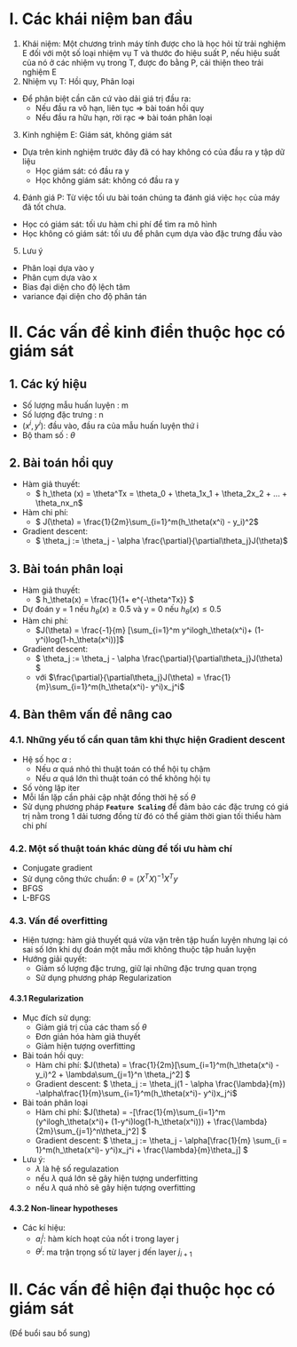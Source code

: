 # **I. Các khái niệm ban đầu**
1. Khái niệm: Một chương trình máy tính được cho là học hỏi từ trải nghiệm E đối với một số loại nhiệm vụ T và thước đo hiệu suất P, nếu hiệu suất của nó ở các nhiệm vụ trong T, được đo bằng P, cải thiện theo trải nghiệm E
2. Nhiệm vụ T: Hồi quy, Phân loại
- Để phân biệt cần căn cứ vào dải giá trị đầu ra:
  - Nếu đầu ra vô hạn, liên tục => bài toán hồi quy
  - Nếu đầu ra hữu hạn, rời rạc => bài toán phân loại
3. Kinh nghiệm E: Giám sát, không giám sát
- Dựa trên kinh nghiệm trước đây đã có hay không có của đầu ra y tập dữ liệu
  - Học giám sát: có đầu ra y
  - Học không giám sát: không có đầu ra y
4. Đánh giá P: Từ việc tối ưu bài toán chúng ta đánh giá việc `học` của máy đã tốt chưa.
  - Học có giám sát: tối ưu hàm chi phí để tìm ra mô hình
  - Học không có giám sát: tối ưu để phân cụm dựa vào đặc trưng đầu vào
5. Lưu ý
  - Phân loại dựa vào y
  - Phân cụm dựa vào x
  - Bias đại diện cho độ lệch tâm
  - variance đại diện cho độ phân tán

# **II. Các vấn đề kinh điển thuộc học có giám sát**
## 1. Các ký hiệu
- Số lượng mẫu huấn luyện : m
- Số lượng đặc trưng : n
- $(x^i, y^i)$: đầu vào, đầu ra của mẫu huấn luyện thứ i
- Bộ tham số : $\theta$

## 2. Bài toán hồi quy
- Hàm giả thuyết:  
  - $ h_\theta (x) = \theta^Tx = \theta_0 + \theta_1x_1 + \theta_2x_2 + ... + \theta_nx_n$
- Hàm chi phí: 
  - $ J(\theta) = \frac{1}{2m}\sum_{i=1}^m(h_\theta(x^i) - y_i)^2$
- Gradient descent: 
  - $ \theta_j := \theta_j - \alpha \frac{\partial}{\partial\theta_j}J(\theta)$

## 3. Bài toán phân loại
- Hàm giả thuyết:
  - $ h_\theta(x) = \frac{1}{1+ e^{-\theta^Tx}} $
- Dự đoán y = 1 nếu $h_\theta(x) \ge 0.5$ và y = 0 nếu $h_\theta(x) \le 0.5$
- Hàm chi phí: 
  - $J(\theta) = \frac{-1}{m} [\sum_{i=1}^m y^ilogh_\theta(x^i)+ (1-y^i)log(1-h_\theta(x^i))]$
- Gradient descent:
  - $ \theta_j := \theta_j - \alpha \frac{\partial}{\partial\theta_j}J(\theta) $
  - với $\frac{\partial}{\partial\theta_j}J(\theta) = \frac{1}{m}\sum_{i=1}^m(h_\theta(x^i)- y^i)x_j^i$

## 4. Bàn thêm vấn đề nâng cao
### 4.1. Những yếu tố cần quan tâm khi thực hiện Gradient descent
  - Hệ số học $\alpha$ : 
    - Nếu $\alpha$ quá nhỏ thì thuật toán có thể hội tụ chậm
    - Nếu $\alpha$ quá lớn thì thuật toán có thể không hội tụ
  - Số vòng lặp iter
  - Mỗi lần lặp cần phải cập nhật đồng thời hệ số $\theta$
  - Sử dụng phương pháp **`Feature Scaling`** để đảm bảo các đặc trưng có giá trị nằm trong 1 dải tương đồng từ đó có thể giảm thời gian tối thiểu hàm chi phí
### 4.2. Một số thuật toán khác dùng để tối ưu hàm chí
  - Conjugate gradient
  - Sử dụng công thức chuẩn: $\theta = (X^TX)^{-1}X^Ty$
  - BFGS
  - L-BFGS
### 4.3. Vấn đề overfitting
  - Hiện tượng: hàm giả thuyết quá vừa vặn trên tập huấn luyện nhưng lại có sai số lớn khi dự đoán một mẫu mới không thuộc tập huấn luyện
  - Hướng giải quyết:
    - Giảm số lượng đặc trưng, giữ lại những đặc trưng quan trọng
    - Sử dụng phương pháp Regularization
  #### 4.3.1 Regularization
  - Mục đích sử dụng:
    - Giảm giá trị của các tham số $\theta$
    - Đơn giản hóa hàm giả thuyết
    - Giảm hiện tượng overfitting
  - Bài toán hồi quy: 
    - Hàm chi phí: $J(\theta) = \frac{1}{2m}[\sum_{i=1}^m(h_\theta(x^i) - y_i)^2 + \lambda\sum_{j=1}^n \theta_j^2] $
    - Gradient descent: $ \theta_j := \theta_j(1 - \alpha \frac{\lambda}{m}) -\alpha\frac{1}{m}\sum_{i=1}^m(h_\theta(x^i)- y^i)x_j^i$
  - Bài toán phân loại
      - Hàm chi phí: $J(\theta) = -[\frac{1}{m}\sum_{i=1}^m (y^ilogh_\theta(x^i)+ (1-y^i)log(1-h_\theta(x^i))) + \frac{\lambda}{2m}\sum_{j=1}^n\theta_j^2] $
      - Gradient descent: $ \theta_j := \theta_j - \alpha[\frac{1}{m} \sum_{i = 1}^m(h_\theta(x^i)- y^i)x_j^i + \frac{\lambda}{m}\theta_j] $
  - Lưu ý:
    - $\lambda$ là hệ số regulazation
    - nếu $\lambda$ quá lớn sẽ gây hiện tượng underfitting
    - nếu $\lambda$ quá nhỏ sẽ gây hiện tượng overfitting

  #### 4.3.2 Non-linear hypotheses
  - Các kí hiệu:
    - $a_i^j$: hàm kích hoạt của nốt i trong layer j
    - $\theta^j$: ma trận trọng số từ layer j đến layer $j_{i+1}$

# **II. Các vấn đề hiện đại thuộc học có giám sát**
(Để buổi sau bổ sung)